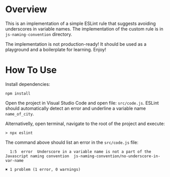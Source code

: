 # Overview
This is an implementation of a simple ESLint rule that suggests avoiding underscores in variable names. The implementation of the custom rule is in `js-naming-convention` directory.

The implementation is not production-ready! It should be used as a playground and a boilerplate for learning. Enjoy!

# How To Use
Install dependencies:
```
npm install
```
Open the project in Visual Studio Code and open file: `src/code.js`. ESLint should automatically detect an error and underline a variable name `name_of_city`.

Alternativelly, open terminal, navigate to the root of the project and execute:
```
> npx eslint
```
The command above should list an error in the `src/code.js` file:
```
  1:5  error  Underscore in a variable name is not a part of the Javascript naming convention  js-naming-convention/no-underscore-in-var-name

✖ 1 problem (1 error, 0 warnings)
```
